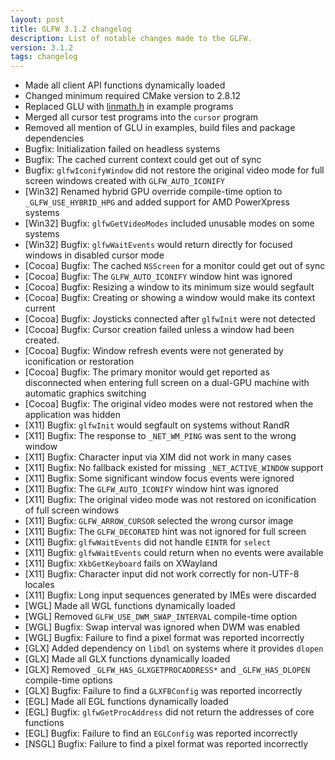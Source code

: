 ```yaml
---
layout: post
title: GLFW 3.1.2 changelog
description: List of notable changes made to the GLFW.
version: 3.1.2
tags: changelog
---
```


 - Made all client API functions dynamically loaded
 - Changed minimum required CMake version to 2.8.12
 - Replaced GLU with [linmath.h](https://github.com/datenwolf/linmath.h) in
   example programs
 - Merged all cursor test programs into the `cursor` program
 - Removed all mention of GLU in examples, build files and package dependencies
 - Bugfix: Initialization failed on headless systems
 - Bugfix: The cached current context could get out of sync
 - Bugfix: `glfwIconifyWindow` did not restore the original video mode for full
           screen windows created with `GLFW_AUTO_ICONIFY`
 - \[Win32\] Renamed hybrid GPU override compile-time option to
             `_GLFW_USE_HYBRID_HPG` and added support for AMD PowerXpress systems
 - \[Win32\] Bugfix: `glfwGetVideoModes` included unusable modes on some systems
 - \[Win32\] Bugfix: `glfwWaitEvents` would return directly for focused windows in
                     disabled cursor mode
 - \[Cocoa\] Bugfix: The cached `NSScreen` for a monitor could get out of sync
 - \[Cocoa\] Bugfix: The `GLFW_AUTO_ICONIFY` window hint was ignored
 - \[Cocoa\] Bugfix: Resizing a window to its minimum size would segfault
 - \[Cocoa\] Bugfix: Creating or showing a window would make its context current
 - \[Cocoa\] Bugfix: Joysticks connected after `glfwInit` were not detected
 - \[Cocoa\] Bugfix: Cursor creation failed unless a window had been created.
 - \[Cocoa\] Bugfix: Window refresh events were not generated by iconification or
                     restoration
 - \[Cocoa\] Bugfix: The primary monitor would get reported as disconnected when
                     entering full screen on a dual-GPU machine with automatic
                     graphics switching
 - \[Cocoa\] Bugfix: The original video modes were not restored when the
                     application was hidden
 - \[X11\] Bugfix: `glfwInit` would segfault on systems without RandR
 - \[X11\] Bugfix: The response to `_NET_WM_PING` was sent to the wrong window
 - \[X11\] Bugfix: Character input via XIM did not work in many cases
 - \[X11\] Bugfix: No fallback existed for missing `_NET_ACTIVE_WINDOW` support
 - \[X11\] Bugfix: Some significant window focus events were ignored
 - \[X11\] Bugfix: The `GLFW_AUTO_ICONIFY` window hint was ignored
 - \[X11\] Bugfix: The original video mode was not restored on iconification of
                   full screen windows
 - \[X11\] Bugfix: `GLFW_ARROW_CURSOR` selected the wrong cursor image
 - \[X11\] Bugfix: The `GLFW_DECORATED` hint was not ignored for full screen
 - \[X11\] Bugfix: `glfwWaitEvents` did not handle `EINTR` for `select`
 - \[X11\] Bugfix: `glfwWaitEvents` could return when no events were available
 - \[X11\] Bugfix: `XkbGetKeyboard` fails on XWayland
 - \[X11\] Bugfix: Character input did not work correctly for non-UTF-8 locales
 - \[X11\] Bugfix: Long input sequences generated by IMEs were discarded
 - \[WGL\] Made all WGL functions dynamically loaded
 - \[WGL\] Removed `GLFW_USE_DWM_SWAP_INTERVAL` compile-time option
 - \[WGL\] Bugfix: Swap interval was ignored when DWM was enabled
 - \[WGL\] Bugfix: Failure to find a pixel format was reported incorrectly
 - \[GLX\] Added dependency on `libdl` on systems where it provides `dlopen`
 - \[GLX\] Made all GLX functions dynamically loaded
 - \[GLX\] Removed `_GLFW_HAS_GLXGETPROCADDRESS*` and `_GLFW_HAS_DLOPEN`
           compile-time options
 - \[GLX\] Bugfix: Failure to find a `GLXFBConfig` was reported incorrectly
 - \[EGL\] Made all EGL functions dynamically loaded
 - \[EGL\] Bugfix: `glfwGetProcAddress` did not return the addresses of core
                   functions
 - \[EGL\] Bugfix: Failure to find an `EGLConfig` was reported incorrectly
 - \[NSGL\] Bugfix: Failure to find a pixel format was reported incorrectly

